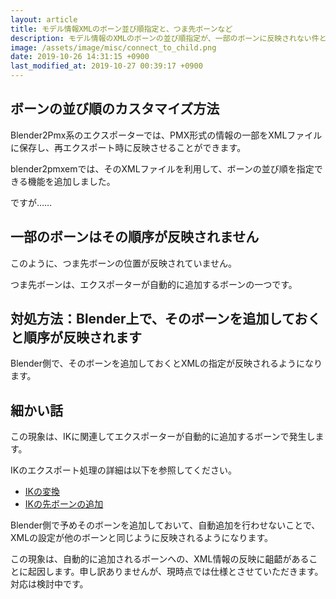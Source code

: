 ```yaml
---
layout: article
title: モデル情報XMLのボーン並び順指定と、つま先ボーンなど
description: モデル情報のXMLのボーンの並び順指定が、一部のボーンに反映されない件とその対処方
image: /assets/image/misc/connect_to_child.png
date: 2019-10-26 14:31:15 +0900
last_modified_at: 2019-10-27 00:39:17 +0900
---
```


## ボーンの並び順のカスタマイズ方法

Blender2Pmx系のエクスポーターでは、PMX形式の情報の一部をXMLファイルに保存し、再エクスポート時に反映させることができます。

blender2pmxemでは、そのXMLファイルを利用して、ボーンの並び順を指定できる機能を追加しました。

ですが……

## 一部のボーンはその順序が反映されません

このように、つま先ボーンの位置が反映されていません。

つま先ボーンは、エクスポーターが自動的に追加するボーンの一つです。

## 対処方法：Blender上で、そのボーンを追加しておくと順序が反映されます

Blender側で、そのボーンを追加しておくとXMLの指定が反映されるようになります。


## 細かい話

この現象は、IKに関連してエクスポーターが自動的に追加するボーンで発生します。

IKのエクスポート処理の詳細は以下を参照してください。

* [IKの変換](ik_between_blender_and_pmx.html)
* [IKの先ボーンの追加](add_tip_bone.html)

Blender側で予めそのボーンを追加しておいて、自動追加を行わせないことで、XMLの設定が他のボーンと同じように反映されるようになります。

この現象は、自動的に追加されるボーンへの、XML情報の反映に齟齬があることに起因します。申し訳ありませんが、現時点では仕様とさせていただきます。対応は検討中です。


